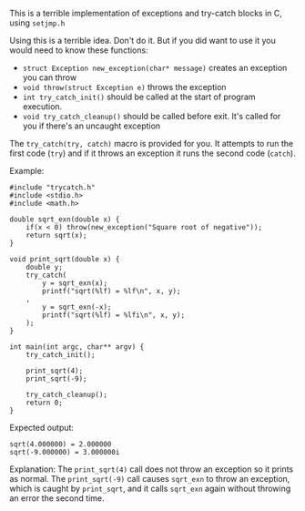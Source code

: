 This is a terrible implementation of exceptions and try-catch blocks in C, using `setjmp.h`  

Using this is a terrible idea. Don't do it. But if you did want to use it you would need to know these functions:
- `struct Exception new_exception(char* message)` creates an exception you can throw
- `void throw(struct Exception e)` throws the exception
- `int try_catch_init()` should be called at the start of program execution.
- `void try_catch_cleanup()` should be called before exit. It's called for you if there's an uncaught exception

The `try_catch(try, catch)` macro is provided for you. It attempts to run the first code (`try`) and if it throws an exception it runs the second code (`catch`).

Example:
```
#include "trycatch.h"
#include <stdio.h>
#include <math.h>

double sqrt_exn(double x) {
    if(x < 0) throw(new_exception("Square root of negative"));
    return sqrt(x);
}

void print_sqrt(double x) {
    double y;
    try_catch(
        y = sqrt_exn(x);
        printf("sqrt(%lf) = %lf\n", x, y);
    ,
        y = sqrt_exn(-x);
        printf("sqrt(%lf) = %lfi\n", x, y);
    );
}

int main(int argc, char** argv) {
    try_catch_init();
    
    print_sqrt(4);
    print_sqrt(-9);

    try_catch_cleanup();
    return 0;
}
```
Expected output:
```
sqrt(4.000000) = 2.000000
sqrt(-9.000000) = 3.000000i
```
Explanation: The `print_sqrt(4)` call does not throw an exception so it prints as normal. The `print_sqrt(-9)` call causes `sqrt_exn` to throw an exception, which is caught by `print_sqrt`, and it calls `sqrt_exn` again without throwing an error the second time.
